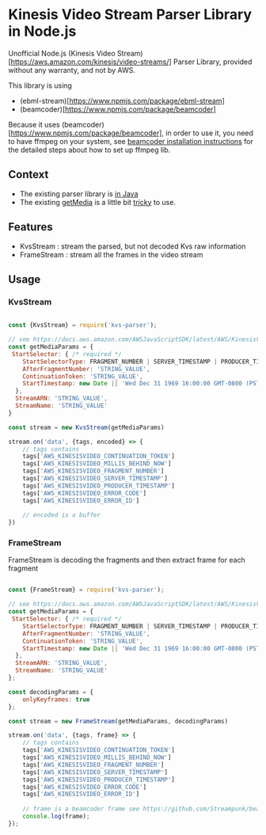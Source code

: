 # Kinesis Video Stream Parser Library in Node.js

Unofficial Node.js (Kinesis Video Stream)[https://aws.amazon.com/kinesis/video-streams/] Parser Library, provided without any warranty, and not by AWS.

This library is using 
* (ebml-stream)[https://www.npmjs.com/package/ebml-stream]
* (beamcoder)[https://www.npmjs.com/package/beamcoder]

Because it uses (beamcoder)[https://www.npmjs.com/package/beamcoder], in order to use it, you need to have ffmpeg on your system, see [beamcoder installation instructions](https://github.com/Streampunk/beamcoder#installation) for the detailed steps about how to set up ffmpeg lib.

## Context

* The existing parser library is [in Java](https://docs.aws.amazon.com/kinesisvideostreams/latest/dg/parser-library.html)
* The existing [getMedia](https://docs.aws.amazon.com/AWSJavaScriptSDK/latest/AWS/KinesisVideoMedia.html#getMedia-property) is a little bit [tricky](https://stackoverflow.com/questions/53921074/how-to-get-metadata-from-amazon-kinesis-video-streams-via-video-js-and-http-stre/71298009#71298009) to use.

## Features

* KvsStream : stream the parsed, but not decoded Kvs raw information
* FrameStream : stream all the frames in the video stream

## Usage

### KvsStream

```js

const {KvsStream} = require('kvs-parser');

// see https://docs.aws.amazon.com/AWSJavaScriptSDK/latest/AWS/KinesisVideoMedia.html#getMedia-property
const getMediaParams = {
 StartSelector: { /* required */
    StartSelectorType: FRAGMENT_NUMBER | SERVER_TIMESTAMP | PRODUCER_TIMESTAMP | NOW | EARLIEST | CONTINUATION_TOKEN, /* required */
    AfterFragmentNumber: 'STRING_VALUE',
    ContinuationToken: 'STRING_VALUE',
    StartTimestamp: new Date || 'Wed Dec 31 1969 16:00:00 GMT-0800 (PST)' || 123456789
  },
  StreamARN: 'STRING_VALUE',
  StreamName: 'STRING_VALUE'
}

const stream = new KvsStream(getMediaParams)

stream.on('data', {tags, encoded} => {
	// tags contains 
	tags['AWS_KINESISVIDEO_CONTINUATION_TOKEN']
	tags['AWS_KINESISVIDEO_MILLIS_BEHIND_NOW']
	tags['AWS_KINESISVIDEO_FRAGMENT_NUMBER']
	tags['AWS_KINESISVIDEO_SERVER_TIMESTAMP']
	tags['AWS_KINESISVIDEO_PRODUCER_TIMESTAMP']
	tags['AWS_KINESISVIDEO_ERROR_CODE']
	tags['AWS_KINESISVIDEO_ERROR_ID']
	
	// encoded is a buffer
})

```


### FrameStream

FrameStream is decoding the fragments and then extract frame for each fragment

```js

const {FrameStream} = require('kvs-parser');

// see https://docs.aws.amazon.com/AWSJavaScriptSDK/latest/AWS/KinesisVideoMedia.html#getMedia-property
const getMediaParams = {
 StartSelector: { /* required */
    StartSelectorType: FRAGMENT_NUMBER | SERVER_TIMESTAMP | PRODUCER_TIMESTAMP | NOW | EARLIEST | CONTINUATION_TOKEN, /* required */
    AfterFragmentNumber: 'STRING_VALUE',
    ContinuationToken: 'STRING_VALUE',
    StartTimestamp: new Date || 'Wed Dec 31 1969 16:00:00 GMT-0800 (PST)' || 123456789
  },
  StreamARN: 'STRING_VALUE',
  StreamName: 'STRING_VALUE'
};

const decodingParams = {
	onlyKeyframes: true
};

const stream = new FrameStream(getMediaParams, decodingParams)

stream.on('data', {tags, frame} => {
	// tags contains 
	tags['AWS_KINESISVIDEO_CONTINUATION_TOKEN']
	tags['AWS_KINESISVIDEO_MILLIS_BEHIND_NOW']
	tags['AWS_KINESISVIDEO_FRAGMENT_NUMBER']
	tags['AWS_KINESISVIDEO_SERVER_TIMESTAMP']
	tags['AWS_KINESISVIDEO_PRODUCER_TIMESTAMP']
	tags['AWS_KINESISVIDEO_ERROR_CODE']
	tags['AWS_KINESISVIDEO_ERROR_ID']
	
	// frame is a beamcoder frame see https://github.com/Streampunk/beamcoder#creating-frames
	console.log(frame);
});
```
